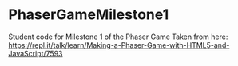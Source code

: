 # PhaserGameMilestone1
Student code for Milestone 1 of the Phaser Game
Taken from here:
https://repl.it/talk/learn/Making-a-Phaser-Game-with-HTML5-and-JavaScript/7593
